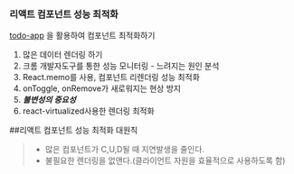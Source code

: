 ### 리액트 컴포넌트 성능 최적화
[todo-app](https://github.com/YINAKIM/react03-todo-app) 을 활용하여 컴포넌트 최적화하기

1. 많은 데이터 렌더링 하기   
2. 크롬 개발자도구를 통한 성능 모니터링 - 느려지는 원인 분석
3. React.memo를 사용, 컴포넌트 리렌더링 성능 최적화
4. onToggle, onRemove가 새로워지는 현상 방지
5. ***불변성의 중요성***
6. react-virtualized사용한 렌더링 최적화


##리액트 컴포넌트 성능 최적화 대원칙
>* 많은 컴포넌트가 C,U,D될 때 지연발생을 줄인다.
>* 불필요한 렌더링을 없앤다.(클라이언트 자원을 효율적으로 사용하도록 함)




